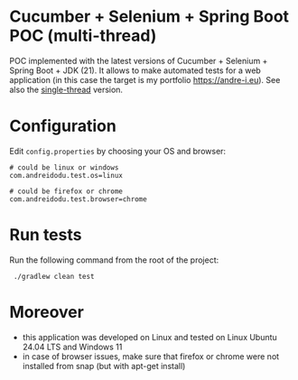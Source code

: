 # Cucumber + Selenium + Spring Boot POC (multi-thread)

POC implemented with the latest versions of Cucumber + Selenium + Spring Boot + JDK (21). It allows to make automated
tests for a web application (in this case the target is my portfolio https://andre-i.eu).
See also the [single-thread](https://github.com/goto-eof/andre-i-test-selenium-cucumber-spring-boot-single-thread)
version.

# Configuration

Edit `config.properties` by choosing your OS and browser:

```
# could be linux or windows
com.andreidodu.test.os=linux

# could be firefox or chrome
com.andreidodu.test.browser=chrome
```

# Run tests

Run the following command from the root of the project:

 ```
  ./gradlew clean test
 ```

# Moreover

- this application was developed on Linux and tested on Linux Ubuntu 24.04 LTS and Windows 11
- in case of browser issues, make sure that firefox or chrome were not installed from snap (but with apt-get install)
